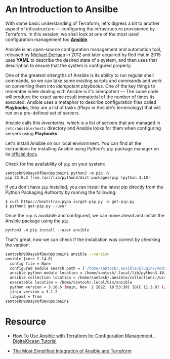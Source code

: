# An Introduction to Ansilbe

With some basic understanding of Terraform, let's digress a bit to another aspect of infrastructure — configuring the infrastructure provisioned by Terraform. In this session, we shall look at one of the most used configuration management too [**Ansible**](https://www.ansible.com/).

Ansible is an open-source configuration management and automation tool, released by [Michael DeHaan](https://twitter.com/laserllama) in 2012 and later acquired by Red Hat in 2015. uses **YAML** to describe the desired state of a system, and then uses that description to ensure that the system is configured properly.

One of the greatest strengths of Ansible is its ability to run regular shell commands, so we can take some existing scripts and commands and work on converting them into *idempotent playbooks*. One of the key things to remember while dealing with Ansible is it's idempotent — The same code will produce the exact same result immaterial of the number of times its executed. Ansible uses a metaphor to describe configuration files called **Playbooks**,  they are a list of tasks (*Plays* in Ansible's terminology) that will run on a pre-defined set of servers. 

Ansible calls this *inventories*, which is a list of servers that are managed in `/etc/ansible/hosts` directory and Ansible looks for them when configuring servers using **Playbooks**.

Let's install Ansible on our local enviornment. You can find all the instructions for installing Ansible using Python's `pip` package manager on its [official docs](https://docs.ansible.com/ansible/latest/installation_guide/intro_installation.html#using-argcomplete-with-zsh-or-tcsh).

Check for the availability of `pip` on your system:
```
santosh@90DaysOfDevOps:main$ python3 -m pip -V
pip 22.0.2 from /usr/lib/python3/dist-packages/pip (python 3.10)
```
If you don't have `pip` installed, you can install the latest pip directly from the Python Packaging Authority by running the following:
```
$ curl https://bootstrap.pypa.io/get-pip.py -o get-pip.py
$ python3 get-pip.py --user
```

Once the `pip` is available and configured, we can move ahead and install the Ansible package using the `pip`.

`python3 -m pip install --user ansible`

That's great, now we can check if the installation was correct by checking the version:
```bash
santosh@90DaysOfDevOps:main$ ansible --version
ansible [core 2.14.0]
  config file = None
  configured module search path = ['/home/santosh/.ansible/plugins/modules', '/usr/share/ansible/plugins/modules']
  ansible python module location = /home/santosh/.local/lib/python3.10/site-packages/ansible
  ansible collection location = /home/santosh/.ansible/collections:/usr/share/ansible/collections
  executable location = /home/santosh/.local/bin/ansible
  python version = 3.10.6 (main, Nov  2 2022, 18:53:38) [GCC 11.3.0] (/usr/bin/python3)
  jinja version = 3.1.2
  libyaml = True
santosh@90DaysOfDevOps:main$
```

# Resource

- [How To Use Ansible with Terraform for Configuration Management - DigitalOcean Tutorial](https://www.digitalocean.com/community/tutorials/how-to-use-ansible-with-terraform-for-configuration-management)

- [The Most Simplified Integration of Ansible and Terraform](https://medium.com/geekculture/the-most-simplified-integration-of-ansible-and-terraform-49f130b9fc8)